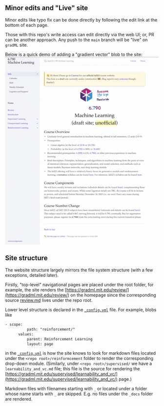 ## Minor edits and "Live" site
Minor edits like typo fix can be done directly by following the edit link at the bottom of each page. 

Those with this repo's write access can edit directly via the web UI; or, PR can be another approach. Any push to the `main` branch will be "live" on `gradML` site. 

Below is a quick demo of adding a "gradient vector" blob to the site:
![](figs/simpe-edit-demo.gif)


## Site structure 

The website structure largely mirrors the file system structure (with a few exceptions, detailed later).

Firstly, "top-level" navigational pages are placed under the root folder, for example, the site renders the [https://gradml.mit.edu/review/](https://gradml.mit.edu/review/) on the homepage since the corresponding source [review.md](https://github.com/shensquared/gradML/blob/main/review.md) lives under the repo root.

Lower level structure is declared in the [`_config.yml`](https://github.com/shensquared/gradML/blob/main/_config.yml) file. For example, blobs like 
```
- scope:
          path: "reinforcement/"
      values:
          parent: Reinforcement Learning
          layout: page
``` 
in the [`_config.yml`](https://github.com/shensquared/gradML/blob/main/_config.yml) is how the site knows to look for markdown files located under the `<repo root>/reinformcement` folder to render the corresponding drop-down module. (Similarly, under `<repo root>/supervised/` we have a `learnability_and_vc.md` file; this file is the source for rendering the [https://gradml.mit.edu/supervised/learnability_and_vc/](https://gradml.mit.edu/supervised/learnability_and_vc/) page.)


Markdown files with filenames starting with `_` or located under a folder whose name starts with `_` are skipped. E.g. no files under the `_docs` folder are rendered. 

